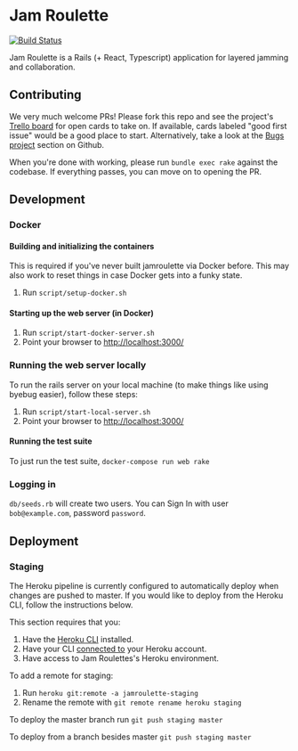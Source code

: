 # Jam Roulette
[![Build Status](https://travis-ci.com/tomekr/jamroulette.svg?branch=master)](https://travis-ci.com/tomekr/jamroulette)

Jam Roulette is a Rails (+ React, Typescript) application for layered jamming and collaboration.

## Contributing

We very much welcome PRs! Please fork this repo and see the project's [Trello board](https://trello.com/b/ftn4JCO8/jam-roulette-kanban) for open cards to take on. If available, cards labeled "good first issue" would be a good place to start. Alternatively, take a look at the [Bugs project](https://github.com/tomekr/jamroulette/projects/1) section on Github.

When you're done with working, please run `bundle exec rake` against the codebase. If everything passes, you can move on to opening the PR.

## Development

### Docker

#### Building and initializing the containers

This is required if  you've never built jamroulette via Docker before. This may also work to reset things in case Docker gets into a funky state.

1. Run `script/setup-docker.sh`

#### Starting up the web server (in Docker)

1. Run `script/start-docker-server.sh`
2. Point your browser to [http://localhost:3000/](http://localhost:3000/)

### Running the web server locally

To run the rails server on your local machine (to make things like using byebug easier), follow these steps:

1. Run `script/start-local-server.sh`
2. Point your browser to [http://localhost:3000/](http://localhost:3000/)

#### Running the test suite

To just run the test suite, `docker-compose run web rake`

### Logging in

`db/seeds.rb` will create two users. You can Sign In with user `bob@example.com`, password `password`.

## Deployment

### Staging

The Heroku pipeline is currently configured to automatically deploy when changes are pushed to master. If you would like to deploy from the Heroku CLI, follow the instructions below.

This section requires that you:

1. Have the [Heroku CLI](https://devcenter.heroku.com/articles/heroku-cli#download-and-install) installed.
2. Have your CLI [connected to](https://devcenter.heroku.com/articles/heroku-cli#getting-started) your Heroku account. 
2. Have access to Jam Roulettes's Heroku environment.

To add a remote for staging:

1. Run `heroku git:remote -a jamroulette-staging`
2. Rename the remote with `git remote rename heroku staging`

To deploy the master branch run `git push staging master`

To deploy from a branch besides master `git push staging master`
